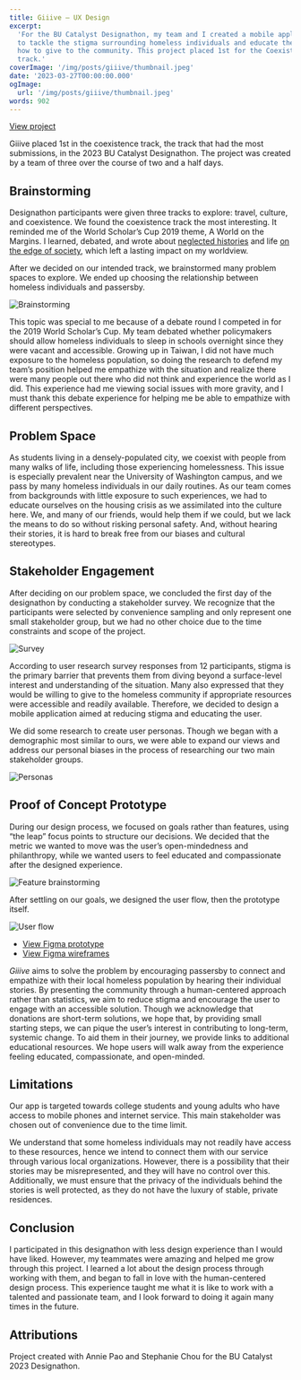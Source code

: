 ```yaml
---
title: Giiive — UX Design
excerpt:
  'For the BU Catalyst Designathon, my team and I created a mobile application
  to tackle the stigma surrounding homeless individuals and educate the user on
  how to give to the community. This project placed 1st for the Coexistence
  track.'
coverImage: '/img/posts/giiive/thumbnail.jpeg'
date: '2023-03-27T00:00:00.000'
ogImage:
  url: '/img/posts/giiive/thumbnail.jpeg'
words: 902
---
```


[View project](https://devpost.com/software/giiive)

Giiive placed 1st in the coexistence track, the track that had the most
submissions, in the 2023 BU Catalyst Designathon. The project was created by a
team of three over the course of two and a half days.

## Brainstorming

Designathon participants were given three tracks to explore: travel, culture,
and coexistence. We found the coexistence track the most interesting. It
reminded me of the World Scholar’s Cup 2019 theme, A World on the Margins. I
learned, debated, and wrote about
[neglected histories](https://www.scholarscup.org/subjects/2019/history/) and
life
[on the edge of society](https://www.scholarscup.org/subjects/2019/social-studies/),
which left a lasting impact on my worldview.

After we decided on our intended track, we brainstormed many problem spaces to
explore. We ended up choosing the relationship between homeless individuals and
passersby.

![Brainstorming](/img/posts/giiive/1.jpeg)

This topic was special to me because of a debate round I competed in for the
2019 World Scholar’s Cup. My team debated whether policymakers should allow
homeless individuals to sleep in schools overnight since they were vacant and
accessible. Growing up in Taiwan, I did not have much exposure to the homeless
population, so doing the research to defend my team’s position helped me
empathize with the situation and realize there were many people out there who
did not think and experience the world as I did. This experience had me viewing
social issues with more gravity, and I must thank this debate experience for
helping me be able to empathize with different perspectives.

## Problem Space

As students living in a densely-populated city, we coexist with people from many
walks of life, including those experiencing homelessness. This issue is
especially prevalent near the University of Washington campus, and we pass by
many homeless individuals in our daily routines. As our team comes from
backgrounds with little exposure to such experiences, we had to educate
ourselves on the housing crisis as we assimilated into the culture here. We, and
many of our friends, would help them if we could, but we lack the means to do so
without risking personal safety. And, without hearing their stories, it is hard
to break free from our biases and cultural stereotypes.

## Stakeholder Engagement

After deciding on our problem space, we concluded the first day of the
designathon by conducting a stakeholder survey. We recognize that the
participants were selected by convenience sampling and only represent one small
stakeholder group, but we had no other choice due to the time constraints and
scope of the project.

![Survey](/img/posts/giiive/2.jpeg)

According to user research survey responses from 12 participants, stigma is the
primary barrier that prevents them from diving beyond a surface-level interest
and understanding of the situation. Many also expressed that they would be
willing to give to the homeless community if appropriate resources were
accessible and readily available. Therefore, we decided to design a mobile
application aimed at reducing stigma and educating the user.

We did some research to create user personas. Though we began with a demographic
most similar to ours, we were able to expand our views and address our personal
biases in the process of researching our two main stakeholder groups.

![Personas](/img/posts/giiive/3.jpeg)

## Proof of Concept Prototype

During our design process, we focused on goals rather than features, using “the
leap” focus points to structure our decisions. We decided that the metric we
wanted to move was the user’s open-mindedness and philanthropy, while we wanted
users to feel educated and compassionate after the designed experience.

![Feature brainstorming](/img/posts/giiive/4.jpeg)

After settling on our goals, we designed the user flow, then the prototype
itself.

![User flow](/img/posts/giiive/5.jpeg)

- [View Figma prototype](https://www.figma.com/proto/DgWWNKuQbQdncNsy4CyFWQ/Catalyst-2023?node-id=15-762&scaling=scale-down&page-id=15%3A711&starting-point-node-id=15%3A738)
- [View Figma wireframes](https://www.figma.com/file/DgWWNKuQbQdncNsy4CyFWQ/Catalyst-2023?type=design&node-id=15-711&mode=design&t=mTXDodOBHyyCZCvG-0)

_Giiive_ aims to solve the problem by encouraging passersby to connect and
empathize with their local homeless population by hearing their individual
stories. By presenting the community through a human-centered approach rather
than statistics, we aim to reduce stigma and encourage the user to engage with
an accessible solution. Though we acknowledge that donations are short-term
solutions, we hope that, by providing small starting steps, we can pique the
user’s interest in contributing to long-term, systemic change. To aid them in
their journey, we provide links to additional educational resources. We hope
users will walk away from the experience feeling educated, compassionate, and
open-minded.

## Limitations

Our app is targeted towards college students and young adults who have access to
mobile phones and internet service. This main stakeholder was chosen out of
convenience due to the time limit.

We understand that some homeless individuals may not readily have access to
these resources, hence we intend to connect them with our service through
various local organizations. However, there is a possibility that their stories
may be misrepresented, and they will have no control over this. Additionally, we
must ensure that the privacy of the individuals behind the stories is well
protected, as they do not have the luxury of stable, private residences.

## Conclusion

I participated in this designathon with less design experience than I would have
liked. However, my teammates were amazing and helped me grow through this
project. I learned a lot about the design process through working with them, and
began to fall in love with the human-centered design process. This experience
taught me what it is like to work with a talented and passionate team, and I
look forward to doing it again many times in the future.

## Attributions

Project created with Annie Pao and Stephanie Chou for the BU Catalyst 2023
Designathon.
